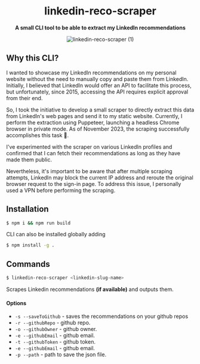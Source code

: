 <div align="center">
<h1><strong>linkedin-reco-scraper</strong></h1>
<b>A small CLI tool to be able to extract my LinkedIn recommendations</b>
  
![linkedin-reco-scraper (1)](https://github.com/myarcane/linkedin-reco-sraper/assets/1671293/90f15e98-04f0-4cab-a17e-c622a6f5057c)
</div>

## Why this CLI?

I wanted to showcase my LinkedIn recommendations on my personal website without the need to manually copy and paste them from LinkedIn. Initially, I believed that LinkedIn would offer an API to facilitate this process, but unfortunately, since 2015, accessing the API requires explicit approval from their end.

So, I took the initiative to develop a small scraper to directly extract this data from LinkedIn's web pages and send it to my static website. Currently, I perform the extraction using Puppeteer, launching a headless Chrome browser in private mode. As of November 2023, the scraping successfully accomplishes this task 🎉.

I've experimented with the scraper on various LinkedIn profiles and confirmed that I can fetch their recommendations as long as they have made them public.

Nevertheless, it's important to be aware that after multiple scraping attempts, LinkedIn may block the current IP address and reroute the original browser request to the sign-in page. To address this issue, I personally used a VPN before performing the scraping.

## Installation

```bash
$ npm i && npm run build
```

CLI can also be installed globally adding

```bash
$ npm install -g .
```

## Commands

```bash
$ linkedin-reco-scraper <linkedin-slug-name>
```

Scrapes Linkedin recommendations **(if available)** and outputs them.

#### Options

- `-s --saveToGithub` - saves the recommendations on your github repos
- `-r --githubRepo` - github repo.
- `-o --githubOwner` - github owner.
- `-e --githubEmail` - github email.
- `-t --githubToken` - github token.
- `-e --githubEmail` - github email.
- `-p --path` - path to save the json file.
